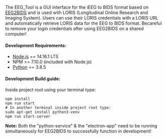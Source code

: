 The EEG_Tool is a GUI interface for the iEEG to BIDS format based on [EEG2BIDS](https://github.com/aces/EEG2BIDS) and is used with LORIS (Longitudinal Online Research and Imaging System). Users can use their LORIS credentials with a LORIS URL and automatically retrieve LORIS data for the EEG to BIDS format. Becareful to remove your login credentials after using EEG2BIDS on a shared computer!

#### Development Requirements:

 * [Node.js](https://nodejs.org/en/download/current) == 14.16.1 LTS
 * NPM >= 7.10.0 (included with Node.js)
 * [Python](https://www.python.org/downloads/) == 3.8.5

#### Development Build guide:

Inside project root using your terminal type:
```
npm install
npm run start
# In another terminal inside project root type:
sudo apt-get install python3-venv
npm run start-server
```

**Note:** Both the "python-service" & the "electron-app" need to be running simultaneously for EEG2BIDS to successfully function in development!
